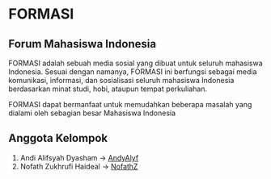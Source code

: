 # FORMASI 
## Forum Mahasiswa Indonesia <br>

FORMASI adalah sebuah media sosial yang dibuat untuk seluruh mahasiswa Indonesia. Sesuai dengan namanya, FORMASI ini berfungsi sebagai media komunikasi, informasi, dan sosialisasi seluruh mahasiswa Indonesia berdasarkan minat studi, hobi, ataupun tempat perkuliahan.

FORMASI dapat bermanfaat untuk memudahkan beberapa masalah yang dialami oleh sebagian besar Mahasiswa Indonesia

## Anggota Kelompok <br>
1. Andi Alifsyah Dyasham -> <a href = "https://github.com/AndyAlyf">AndyAlyf</a> <br>
2. Nofath Zukhrufi Haideal -> <a href = "https://github.com/NofathZ">NofathZ</a>
